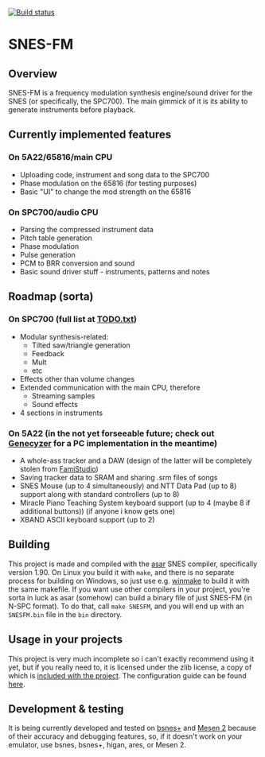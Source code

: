 [![Build status](https://github.com/ADM228/SNES-FM/actions/workflows/main.yml/badge.svg)](https://github.com/ADM228/SNES-FM/actions/workflows/main.yml)

# SNES-FM

## Overview

SNES-FM is a frequency modulation synthesis engine/sound driver for the SNES (or specifically, the SPC700). The main gimmick of it is its ability to generate instruments before playback.

## Currently implemented features

### On 5A22/65816/main CPU

- Uploading code, instrument and song data to the SPC700
- Phase modulation on the 65816 (for testing purposes)
- Basic "UI" to change the mod strength on the 65816

### On SPC700/audio CPU

- Parsing the compressed instrument data
- Pitch table generation
- Phase modulation
- Pulse generation
- PCM to BRR conversion and sound
- Basic sound driver stuff - instruments, patterns and notes

## Roadmap (sorta)

### On SPC700 (full list at [TODO.txt](TODO.txt))

- Modular synthesis-related:
  - Tilted saw/triangle generation
  - Feedback
  - Mult
  - etc
- Effects other than volume changes
- Extended communication with the main CPU, therefore
  - Streaming samples
  - Sound effects
- 4 sections in instruments
  
### On 5A22 (in the not yet forseeable future; check out [Genecyzer](https://github.com/ADM228/Genecyzer) for a PC implementation in the meantime)

- A whole-ass tracker and a DAW (design of the latter will be completely stolen from [FamiStudio](https://github.com/BleuBleu/FamiStudio))
- Saving tracker data to SRAM and sharing .srm files of songs
- SNES Mouse (up to 4 simultaneously) and NTT Data Pad (up to 8) support along with standard controllers (up to 8)
- Miracle Piano Teaching System keyboard support (up to 4 (maybe 8 if additional buttons)) (if anyone i know gets one)
- XBAND ASCII keyboard support (up to 2)

## Building

This project is made and compiled with the [asar](https://github.com/rpghacker/asar) SNES compiler, specifically version 1.90. On Linux you build it with `make`, and there is no separate process for building on Windows, so just use e.g. [winmake](https://gnuwin32.sourceforge.net/packages/make.htm) to build it with the same makefile. If you want use other compilers in your project, you're sorta in luck as asar (somehow) can build a binary file of just SNES-FM (in N-SPC format). To do that, call `make SNESFM`, and you will end up with an `SNESFM.bin` file in the `bin` directory.

## Usage in your projects

This project is very much incomplete so i can't exactly recommend using it yet, but if you really need to, it is licensed under the zlib license, a copy of which is [included with the project](LICENSE). The configuration guide can be found [here](docs/configuration.md).

## Development & testing

It is being currently developed and tested on [bsnes+](https://github.com/devinacker/bsnes-plus) and [Mesen 2](https://github.com/sourmesen/mesen2) because of their accuracy and debugging features, so, if it doesn't work on your emulator, use bsnes, bsnes+, higan, ares, or Mesen 2.
